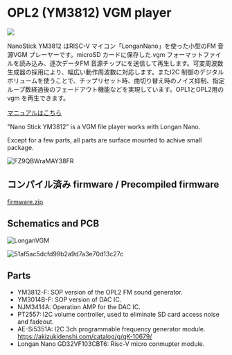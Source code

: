 # OPL2 (YM3812) VGM player

![](https://github.com/Fujix1/NanoDrive_YM3812/workflows/Build/badge.svg)

NanoStick YM3812 はRISC-V マイコン「LonganNano」を使った小型のFM 音源VGM プレーヤーです。microSD カードに保存した.vgm フォーマットファイルを読み込み、逐次データFM 音源チップにを送信して再生します。可変周波数生成器の採用により、幅広い動作周波数に対応します。またI2C 制御のデジタルボリュームを使うことで、チップリセット時、曲切り替え時のノイズ抑制、指定ループ数経過後のフェードアウト機能などを実現しています。OPL1とOPL2用の vgm を再生できます。

[マニュアルはこちら](https://github.com/Fujix1/NanoDrive_YM3812/blob/main/NanoStickYM3812.pdf)

"Nano Stick YM3812" is a VGM file player works with Longan Nano.

Except for a few parts, all parts are surface mounted to achive small package.

![FZ9QBWraMAY38FR](https://user-images.githubusercontent.com/13434151/184470049-42638414-974e-4dac-9a68-539ba6437c44.jpg)

## コンパイル済み firmware / Precompiled firmware

[firmware.zip](https://github.com/user-attachments/files/19357146/firmware.zip)


## Schematics and PCB
![LonganVGM](https://user-images.githubusercontent.com/13434151/184470098-795a471a-8cc7-4e27-9ea4-83d55a54b999.svg)

![51af5ac5dcfd99b2a9d7a3e70d13c27c](https://user-images.githubusercontent.com/13434151/184470134-ca14cdb7-b4aa-41f7-9f35-dafc2144a557.png)

## Parts
- YM3812-F: SOP version of the OPL2 FM sound generator.
- YM3014B-F: SOP version of DAC IC.
- NJM3414A: Operation AMP for the DAC IC.
- PT2557: I2C volume controller, used to eliminate SD card access noise and fadeout.
- AE-Si5351A: I2C 3ch programmable frequency generator module. https://akizukidenshi.com/catalog/g/gK-10679/
- Longan Nano GD32VF103CBT6: Risc-V micro conmupter module.
